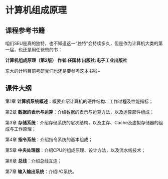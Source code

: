# 计算机组成原理
## 课程参考书籍
咱们SEU是真的独特，也不知道这一“独特”会持续多久，但是作为计算机大类的第一届，也还是用任爸爸的书：

**计算机组成原理（第2版） 作者:任国林 出版社:电子工业出版社**

东大的计科目前考研党们也还是要参考这本书啦~

## 课件大纲
第1章 **计算机系统概述**：概要介绍计算机的硬件结构、工作过程及性能指标；

第2章 **数据的表示与运算**：介绍数据的表示与运算方法，以及运算部件组成；

第3章 **存储系统**：介绍存储系统的层次结构，以及主存、Cache及虚拟存储器的组成与工作原理；

第4章 **指令系统**：介绍指令系统的基本组成；

第5章 **中央处理器**：介绍CPU的组成原理、设计方法，以及流水线技术；

第6章 **总线**：介绍总线互连；

第7章 **输入输出系统**：介绍I/O系统。
